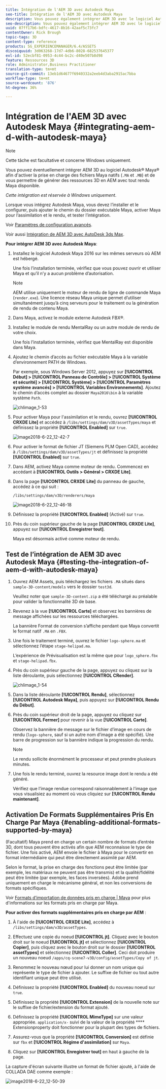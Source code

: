 ```yaml
---
title: Intégration de l'AEM 3D avec Autodesk Maya
seo-title: Intégration de l'AEM 3D avec Autodesk Maya
description: Vous pouvez également intégrer AEM 3D avec le logiciel Autodesk® Maya® pour activer la prise en charge des fichiers natifs Maya (.MA et .MB) et le rendu des ressources 3D dans AEM avec n’importe quel moteur de rendu Maya disponible.
seo-description: Vous pouvez également intégrer AEM 3D avec le logiciel Autodesk® Maya® pour activer la prise en charge des fichiers natifs Maya (.MA et .MB) et le rendu des ressources 3D dans AEM avec n’importe quel moteur de rendu Maya disponible.
uuid: 07ff17b6-bdfc-4617-8b16-42aaf5c73fc7
contentOwner: Rick Brough
topic-tags: 3D
content-type: reference
products: SG_EXPERIENCEMANAGER/6.4/ASSETS
discoiquuid: 3d063268-17d7-4db6-8028-682537645377
exl-id: 52ecbf81-0953-4c44-bc2c-d40e507b8d98
feature: Ressources 3D
role: Administrator,Business Practitioner
translation-type: tm+mt
source-git-commit: 13eb1d64677f6940332a2eeb4d3aba2915ac7bba
workflow-type: tm+mt
source-wordcount: '876'
ht-degree: 36%

---
```


# Intégration de l&#39;AEM 3D avec Autodesk Maya {#integrating-aem-d-with-autodesk-maya}

>[!NOTE]
>
>Cette tâche est facultative et concerne Windows uniquement.

Vous pouvez éventuellement intégrer AEM 3D au logiciel Autodesk® Maya® afin d&#39;activer la prise en charge des fichiers Maya natifs (`.MA` et `.MB`) et de vous permettre de générer des ressources 3D en AEM avec tout rendu Maya disponible.

*Cette intégration est réservée à Windows uniquement*.

Lorsque vous intégrez Autodesk Maya, vous devez l’installer et le configurer, puis ajouter le chemin du dossier exécutable Maya, activer Maya pour l’assimilation et le rendu, et tester l’intégration.

Voir [Paramètres de configuration avancés](advanced-config-3d.md).

Voir aussi [Intégration de AEM 3D avec AutoDesk 3ds Max](integrating-aem-3d-with-autodesk-3ds-max.md).

**Pour intégrer AEM 3D avec Autodesk Maya**:

1. Installez le logiciel Autodesk Maya 2016 sur les mêmes serveurs où AEM est hébergé.

   Une fois l’installation terminée, vérifiez que vous pouvez ouvrir et utiliser Maya et qu’il n’y a aucun problème d’autorisation.

   >[!NOTE]
   >
   >AEM utilise uniquement le moteur de rendu de ligne de commande Maya (`render.exe`). Une licence réseau Maya unique permet d’utiliser simultanément jusqu’à cinq serveurs pour le traitement ou la génération de rendu de contenu Maya.

1. Dans Maya, activez le module externe Autodesk FBX®.
1. Installez le module de rendu MentalRay ou un autre module de rendu de votre choix.

   Une fois l’installation terminée, vérifiez que MentalRay est disponible dans Maya.

1. Ajoutez le chemin d’accès au fichier exécutable Maya à la variable d’environnement PATH de Windows.

   Par exemple, sous Windows Server 2012, appuyez sur **[!UICONTROL Début] > [!UICONTROL Panneau de Contrôle] > [!UICONTROL Système et sécurité] > [!UICONTROL Système] > [!UICONTROL Paramètres système avancés] > [!UICONTROL Variables Environnements]**. Ajoutez le chemin d’accès complet au dossier `Maya2016\bin` à la variable système `Path`.

   ![chlimage_1-53](assets/chlimage_1-53.png)

1. Pour activer Maya pour l&#39;assimilation et le rendu, ouvrez **[!UICONTROL CRXDE Lite]** et accédez à `/libs/settings/dam/v3D/assetTypes/maya` et définissez la propriété **[!UICONTROL Enabled]** sur `true`.

   ![image2018-6-22_12-42-7](assets/image2018-6-22_12-42-7.png)

1. Pour activer le format de fichier JT (Siemens PLM Open CAD), accédez à `/libs/settings/dam/v3D/assetTypes/jt` et définissez la propriété **[!UICONTROL Enabled]** sur `true`.
1. Dans AEM, activez Maya comme moteur de rendu. Commencez en accédant à **[!UICONTROL Outils > Général > CRXDE Lite]**.
1. Dans la page **[!UICONTROL CRXDE Lite]** du panneau de gauche, accédez à ce qui suit :

   `/libs/settings/dam/v3D/renderers/maya`

   ![image2018-6-22_12-46-18](assets/image2018-6-22_12-46-18.png)

1. Définissez la propriété **[!UICONTROL Enabled]** (Activé) sur `true`.

1. Près du coin supérieur gauche de la page **[!UICONTROL CRXDE Lite]**, appuyez sur **[!UICONTROL Enregistrer tout]**.

   Maya est désormais activé comme moteur de rendu.

## Test de l’intégration de AEM 3D avec Autodesk Maya {#testing-the-integration-of-aem-d-with-autodesk-maya}

1. Ouvrez AEM Assets, puis téléchargez les fichiers `.MA` situés dans `sample-3D-content/models` vers le dossier `test3d`.

   Veuillez noter que `sample-3D-content.zip` a été téléchargé au préalable pour valider la fonctionnalité 3D de base.

1. Revenez à la vue **[!UICONTROL Carte]** et observez les bannières de message affichées sur les ressources téléchargées.

   La bannière Format de conversion s’affiche pendant que Maya convertit le format natif `.MA` en `.FBX`.

1. Une fois le traitement terminé, ouvrez le fichier `logo-sphere.ma` et sélectionnez l’étape `stage-helipad.ma`.

   L’expérience de Prévisualisation est la même que pour `logo_sphere.fbx` et `stage-helipad.fbx`.

1. Près du coin supérieur gauche de la page, appuyez ou cliquez sur la liste déroulante, puis sélectionnez **[!UICONTROL CRender]**.

   ![chlimage_1-54](assets/chlimage_1-54.png)

1. Dans la liste déroulante **[!UICONTROL Rendu]**, sélectionnez **[!UICONTROL Autodesk Maya]**, puis appuyez sur **[!UICONTROL Rendu du Début]**.
1. Près du coin supérieur droit de la page, appuyez ou cliquez sur **[!UICONTROL Fermer]** pour revenir à la vue **[!UICONTROL Carte]**.

   Observez la bannière de message sur le fichier d’image en cours de rendu (`logo-sphere`, sauf si un autre nom d’image a été spécifié). Une barre de progression sur la bannière indique la progression du rendu.

   >[!NOTE]
   >
   >Le rendu sollicite énormément le processeur et peut prendre plusieurs minutes.

1. Une fois le rendu terminé, ouvrez la resource image dont le rendu a été généré.

   Vérifiez que l’image rendue correspond raisonnablement à l’image que vous visualisiez au moment où vous cliquiez sur **[!UICONTROL Rendu maintenant]**.

## Activation De Formats Supplémentaires Pris En Charge Par Maya {#enabling-additional-formats-supported-by-maya}

(Facultatif) Maya prend en charge un certain nombre de formats d’entrée 3D, dont tous peuvent être activés afin que AEM reconnaisse le type de fichier. Une fois activé, AEM envoie le fichier à Maya pour le convertir en format intermédiaire qui peut être directement assimilé par AEM.

Selon le format, la prise en charge des fonctions peut être limitée (par exemple, les matériaux ne peuvent pas être transmis) et la qualité/fidélité peut être limitée (par exemple, les faces inversées). Adobe prend uniquement en charge le mécanisme général, et non les conversions de formats spécifiques.

Voir [Formats d’importation de données pris en charge | Maya](https://knowledge.autodesk.com/support/maya/learn-explore/caas/CloudHelp/cloudhelp/2016/ENU/Maya/files/GUID-69BC066D-D4D8-4B12-900C-CF42E798A5D6-htm.html) pour plus d&#39;informations sur les formats pris en charge par Maya.

**Pour activer des formats supplémentaires pris en charge par AEM** :

1. À l&#39;aide de **[!UICONTROL CRXDE Lite]**, accédez à `/libs/settings/dam/v3D/assetTypes`.
1. Effectuez une copie du noeud **[!UICONTROL jt]**. Cliquez avec le bouton droit sur le noeud **[!UICONTROL jt]** et sélectionnez **[!UICONTROL Copier]**, puis cliquez avec le bouton droit sur le dossier **[!UICONTROL assetTypes]** et sélectionnez **[!UICONTROL Coller]**. Ceci doit produire un nouveau noeud `/apps/cq-scene7-v3D/config/assetTypes/Copy of jt`.
1. Renommez le nouveau nœud pour lui donner un nom unique qui représente le type de fichier à ajouter. Le suffixe de fichier ou tout autre identifiant unique peut être utilisé.

1. Définissez la propriété **[!UICONTROL Enabled]** du nouveau noeud sur `true`.

1. Définissez la propriété **[!UICONTROL Extension]** de la nouvelle note sur le suffixe de fichier/extension du format ajouté.
1. Définissez la propriété **[!UICONTROL MimeType]** sur une valeur appropriée. `application/x-` suivi de la valeur de la propriété  **** Extensionproperty doit fonctionner pour la plupart des types de fichiers.
1. Assurez-vous que la propriété **[!UICONTROL Conversion]** est définie sur `fbx` et **[!UICONTROL Régime d&#39;assimilation]** sur `Maya`.
1. Cliquez sur **[!UICONTROL Enregistrer tout]** en haut à gauche de la page.

La capture d&#39;écran suivante illustre un format de fichier ajouté, à l&#39;aide de COLLADA DAE comme exemple :

![image2018-6-22_12-50-39](assets/image2018-6-22_12-50-39.png)
